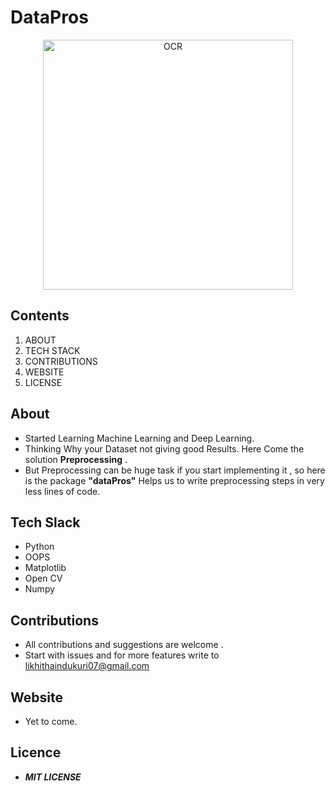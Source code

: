 # DataPros

<p align="center">
    <img src="C:\Users\91630\Desktop\Projects\dataPros\data.png" alt="OCR" width="400"  height="400">
</p>

## Contents
1. ABOUT 
2. TECH STACK
3. CONTRIBUTIONS
4. WEBSITE 
5. LICENSE

## About
- Started Learning Machine Learning and Deep Learning.
- Thinking Why your Dataset not giving good Results. Here Come the solution **Preprocessing** .
- But Preprocessing can be huge task if you start implementing it , so here is the package **"dataPros"** Helps us to write preprocessing steps in very less lines of code.


## Tech Slack
- Python
- OOPS
- Matplotlib
- Open CV
- Numpy

## Contributions
- All contributions and suggestions are welcome .
- Start with issues and for more features write to <a href ="mailto:likhithaindukuri07@gmail.com">likhithaindukuri07@gmail.com</a>

## Website

- Yet to come.

## Licence
- ***MIT LICENSE***












